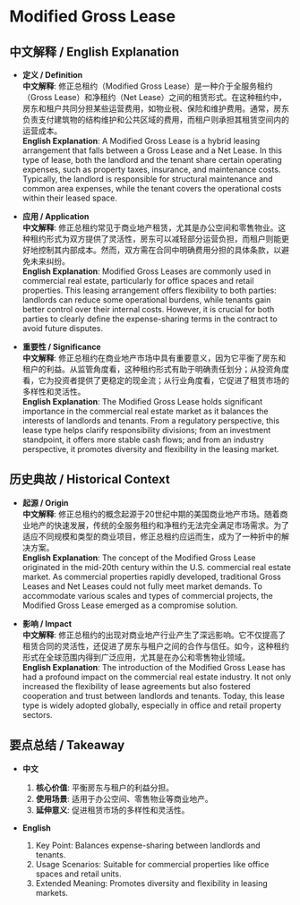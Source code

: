 # Modified Gross Lease

## 中文解释 / English Explanation

* **定义 / Definition**  
  **中文解释**: 修正总租约（Modified Gross Lease）是一种介于全服务租约（Gross Lease）和净租约（Net Lease）之间的租赁形式。在这种租约中，房东和租户共同分担某些运营费用，如物业税、保险和维护费用。通常，房东负责支付建筑物的结构维护和公共区域的费用，而租户则承担其租赁空间内的运营成本。  
  **English Explanation**: A Modified Gross Lease is a hybrid leasing arrangement that falls between a Gross Lease and a Net Lease. In this type of lease, both the landlord and the tenant share certain operating expenses, such as property taxes, insurance, and maintenance costs. Typically, the landlord is responsible for structural maintenance and common area expenses, while the tenant covers the operational costs within their leased space.

* **应用 / Application**  
  **中文解释**: 修正总租约常见于商业地产租赁，尤其是办公空间和零售物业。这种租约形式为双方提供了灵活性，房东可以减轻部分运营负担，而租户则能更好地控制其内部成本。然而，双方需在合同中明确费用分担的具体条款，以避免未来纠纷。  
  **English Explanation**: Modified Gross Leases are commonly used in commercial real estate, particularly for office spaces and retail properties. This leasing arrangement offers flexibility to both parties: landlords can reduce some operational burdens, while tenants gain better control over their internal costs. However, it is crucial for both parties to clearly define the expense-sharing terms in the contract to avoid future disputes.

* **重要性 / Significance**  
  **中文解释**: 修正总租约在商业地产市场中具有重要意义，因为它平衡了房东和租户的利益。从监管角度看，这种租约形式有助于明确责任划分；从投资角度看，它为投资者提供了更稳定的现金流；从行业角度看，它促进了租赁市场的多样性和灵活性。  
  **English Explanation**: The Modified Gross Lease holds significant importance in the commercial real estate market as it balances the interests of landlords and tenants. From a regulatory perspective, this lease type helps clarify responsibility divisions; from an investment standpoint, it offers more stable cash flows; and from an industry perspective, it promotes diversity and flexibility in the leasing market.

## 历史典故 / Historical Context

* **起源 / Origin**  
  **中文解释**: 修正总租约的概念起源于20世纪中期的美国商业地产市场。随着商业地产的快速发展，传统的全服务租约和净租约无法完全满足市场需求。为了适应不同规模和类型的商业项目，修正总租约应运而生，成为了一种折中的解决方案。  
  **English Explanation**: The concept of the Modified Gross Lease originated in the mid-20th century within the U.S. commercial real estate market. As commercial properties rapidly developed, traditional Gross Leases and Net Leases could not fully meet market demands. To accommodate various scales and types of commercial projects, the Modified Gross Lease emerged as a compromise solution.

* **影响 / Impact**  
  **中文解释**: 修正总租约的出现对商业地产行业产生了深远影响。它不仅提高了租赁合同的灵活性，还促进了房东与租户之间的合作与信任。如今，这种租约形式在全球范围内得到广泛应用，尤其是在办公和零售物业领域。  
  **English Explanation**: The introduction of the Modified Gross Lease has had a profound impact on the commercial real estate industry. It not only increased the flexibility of lease agreements but also fostered cooperation and trust between landlords and tenants. Today, this lease type is widely adopted globally, especially in office and retail property sectors.

## 要点总结 / Takeaway

* **中文**  
  1. **核心价值**: 平衡房东与租户的利益分担。
  2. **使用场景**: 适用于办公空间、零售物业等商业地产。
  3. **延伸意义**: 促进租赁市场的多样性和灵活性。

* **English**  
  1. Key Point: Balances expense-sharing between landlords and tenants.
  2. Usage Scenarios: Suitable for commercial properties like office spaces and retail units.
  3. Extended Meaning: Promotes diversity and flexibility in leasing markets.